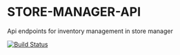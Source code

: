 # STORE-MANAGER-API
Api endpoints for inventory management in store manager

[![Build Status](https://travis-ci.com/MaggieKimani1/STORE-MANAGER-API.svg?branch=ch-add-travis-161340662)](https://travis-ci.com/MaggieKimani1/STORE-MANAGER-API)

